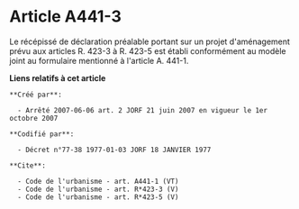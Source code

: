 # Article A441-3

Le récépissé de déclaration préalable portant sur un projet d'aménagement prévu aux articles R. 423-3 à R. 423-5 est établi
conformément au modèle joint au formulaire mentionné à l'article A. 441-1.

**Liens relatifs à cet article**

	**Créé par**:

	  - Arrêté 2007-06-06 art. 2 JORF 21 juin 2007 en vigueur le 1er octobre 2007

	**Codifié par**:

	  - Décret n°77-38 1977-01-03 JORF 18 JANVIER 1977

	**Cite**:

	  - Code de l'urbanisme - art. A441-1 (VT)
	  - Code de l'urbanisme - art. R*423-3 (V)
	  - Code de l'urbanisme - art. R*423-5 (V)

